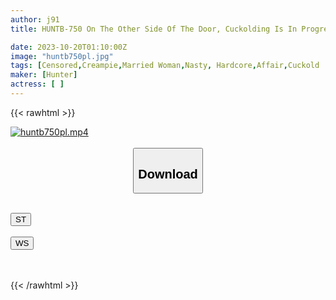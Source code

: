 ```yaml
---
author: j91
title: HUNTB-750 On The Other Side Of The Door, Cuckolding Is In Progress! When My Husband Leaves, He Immediately Starts Having An Affair With His Neighbor! I Thought We Were In Love When We Kissed, But I Never Expected To Find Out That My Wife Was Having An Affair...

date: 2023-10-20T01:10:00Z
image: "huntb750pl.jpg"
tags: [Censored,Creampie,Married Woman,Nasty, Hardcore,Affair,Cuckold	]
maker: [Hunter]
actress: [ ]
---
```



{{< rawhtml >}}

<div class="video" data-videoid="jjk0GdDbdaiz8GR">
    <a href="javascript:;">
        <img src="https://my.j91.asia/posts/huntb750pl/huntb750pl.jpg" width="WIDTH" height="HEIGHT" alt="huntb750pl.mp4" loading="lazy">
    </a>
</div>

<script type="text/javascript" src="https://j91.asia/asset/on-demand-st.js"></script>

<br>
  <link rel="stylesheet" href="https://j91.asia/asset/bs5.css">
  
  <center>
  <button class="btn btn-primary" type="button" data-bs-toggle="collapse" data-bs-target=".multi-collapse" aria-expanded="false" aria-controls="multiCollapseExample1 multiCollapseExample2"><h2>Download</h2></button></center>
</p>
<div class="row">
  <div class="col">
    <div class="collapse multi-collapse" id="multiCollapseExample1">
      <div class="card card-body">
	      	      <br>
<div class="buttons">  
<a href="https://streamtape.to/v/jjk0GdDbdaiz8GR"><button class="btn-hover color-3"><i class="fa fa-download"></i> ST</button></a></div>
    </div>
  </div>
</div>
  <div class="col">
    <div class="collapse multi-collapse" id="multiCollapseExample2">
      <div class="card card-body">
	      <br>
<div class="buttons">
    <a href="https://wolfstream.tv/69vu9uasacs9"><button class="btn-hover color-9"><i class="fa fa-download"></i> WS</button></a></div>
<br><br>
      </div>
    </div>
  </div>
</div>

{{< /rawhtml >}}
